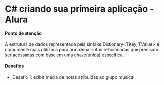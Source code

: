# C# criando sua primeira aplicação - Alura

#### Ponto de atenção
A estrutura de dados representada pela sintaxe Dictionary<TKey, TValue> é comumente mais utilizada para armazenar infos relacionadas que precisam ser acessadas com base em uma chave(única) específica. 

#### Desafios
- Desafio 1: exibir média de notas atribuídas ao grupo musical.

